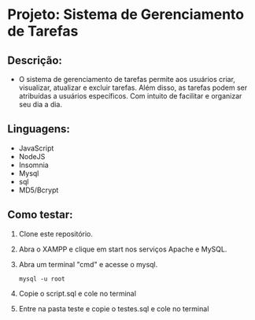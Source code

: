 # Projeto: Sistema de Gerenciamento de Tarefas

## Descrição:
 - O sistema de gerenciamento de tarefas permite aos usuários criar, visualizar, atualizar e excluir tarefas. Além disso, as tarefas podem ser atribuídas a usuários específicos. Com intuito de facilitar e organizar seu dia a dia.
 
## Linguagens:
- JavaScript
- NodeJS
- Insomnia
- Mysql
- sql
- MD5/Bcrypt

 ## Como testar:
  1. Clone este repositório.
  2. Abra o XAMPP e clique em start nos serviços Apache e MySQL.
  3. Abra um terminal "cmd" e acesse o mysql.
   
     ```
     mysql -u root
     ```
  4.  Copie o script.sql e cole no terminal
  5.  Entre na pasta teste e copie o testes.sql e cole no terminal


